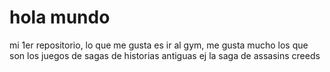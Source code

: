 # hola mundo 
mi 1er repositorio, 
lo  que me gusta es ir al gym, 
me gusta mucho los que son los juegos de sagas de historias antiguas ej la saga de assasins creeds 
